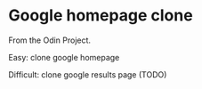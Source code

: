 # Google homepage clone
From the Odin Project.

Easy: clone google homepage

Difficult: clone google results page (TODO)